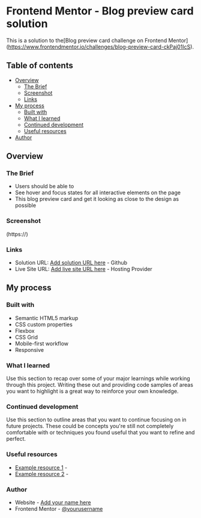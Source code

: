 # Frontend Mentor - Blog preview card solution

This is a solution to the[Blog preview card challenge on Frontend Mentor]
(https://www.frontendmentor.io/challenges/blog-preview-card-ckPaj01IcS). 

## Table of contents

- [Overview](#overview)
  - [The Brief](#the-brief)
  - [Screenshot](#screenshot)
  - [Links](#links)
- [My process](#my-process)
  - [Built with](#built-with)
  - [What I learned](#what-i-learned)
  - [Continued development](#continued-development)
  - [Useful resources](#useful-resources)
- [Author](#author)

## Overview

### The Brief 
- Users should be able to
- See hover and focus states for all interactive elements on the page
- This blog preview card and get it looking as close to the design as possible

### Screenshot
(https://)


### Links
- Solution URL: 
[Add solution URL here](https://your-solution-url.com) - Github
- Live Site URL: 
[Add live site URL here](https://your-live-site-url.com) - Hosting Provider 


## My process

### Built with
- Semantic HTML5 markup
- CSS custom properties
- Flexbox
- CSS Grid
- Mobile-first workflow
- Responsive 


### What I learned
Use this section to recap over some of your major learnings while working through this project. Writing these out and providing code samples of areas you want to highlight is a great way to reinforce your own knowledge.


### Continued development
Use this section to outline areas that you want to continue focusing on in future projects. 
These could be concepts you're still not completely comfortable with or techniques you found useful that you want to refine and perfect.


### Useful resources
- [Example resource 1](https://www.example.com) - 
- [Example resource 2](https://www.example.com) - 


### Author
- Website - [Add your name here](https://www.your-site.com)
- Frontend Mentor - [@yourusername](https://www.frontendmentor.io/profile/yourusername)




